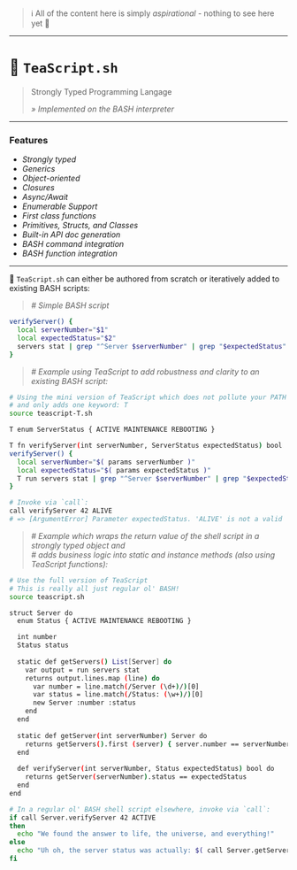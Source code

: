 > ℹ️ All of the content here is simply _aspirational_ - nothing to see here yet 👋

---

# 🍵 `TeaScript.sh`

> Strongly Typed Programming Langage
>
> _» Implemented on the BASH interpreter_

---

### Features

- _Strongly typed_
- _Generics_
- _Object-oriented_
- _Closures_
- _Async/Await_
- _Enumerable Support_
- _First class functions_
- _Primitives, Structs, and Classes_
- _Built-in API doc generation_
- _BASH command integration_
- _BASH function integration_

---

🍵 `TeaScript.sh` can either be authored from scratch or iteratively added to existing BASH scripts:

> _# Simple BASH script_

```sh
verifyServer() {
  local serverNumber="$1"
  local expectedStatus="$2"
  servers stat | grep "^Server $serverNumber" | grep "$expectedStatus"
}
```

> _# Example using TeaScript to add robustness and clarity to an existing BASH script:_

```sh
# Using the mini version of TeaScript which does not pollute your PATH
# and only adds one keyword: T
source teascript-T.sh

T enum ServerStatus { ACTIVE MAINTENANCE REBOOTING }

T fn verifyServer(int serverNumber, ServerStatus expectedStatus) bool
verifyServer() {
  local serverNumber="$( params serverNumber )"
  local expectedStatus="$( params expectedStatus )"
  T run servers stat | grep "^Server $serverNumber" | grep "$expectedStatus"
}

# Invoke via `call`:
call verifyServer 42 ALIVE
# => [ArgumentError] Parameter expectedStatus. 'ALIVE' is not a valid 'ServerStatus' enum value.
```
> _# Example which wraps the return value of the shell script in a strongly typed object and_  
> _# adds business logic into static and instance methods (also using TeaScript functions):_

```sh
# Use the full version of TeaScript
# This is really all just regular ol' BASH!
source teascript.sh

struct Server do
  enum Status { ACTIVE MAINTENANCE REBOOTING }

  int number
  Status status
  
  static def getServers() List[Server] do
    var output = run servers stat
    returns output.lines.map (line) do
      var number = line.match(/Server (\d+)/)[0]
      var status = line.match(/Status: (\w+)/)[0]
      new Server :number :status
    end
  end
  
  static def getServer(int serverNumber) Server do
    returns getServers().first (server) { server.number == serverNumber }
  end
  
  def verifyServer(int serverNumber, Status expectedStatus) bool do
    returns getServer(serverNumber).status == expectedStatus
  end
end

# In a regular ol' BASH shell script elsewhere, invoke via `call`:
if call Server.verifyServer 42 ACTIVE
then
  echo "We found the answer to life, the universe, and everything!"
else
  echo "Uh oh, the server status was actually: $( call Server.getServer(42).status )"
fi
```
